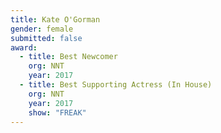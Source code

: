 ```yaml
---
title: Kate O'Gorman
gender: female
submitted: false
award: 
  - title: Best Newcomer
    org: NNT
    year: 2017
  - title: Best Supporting Actress (In House)
    org: NNT
    year: 2017 
    show: "FREAK"
---
```

